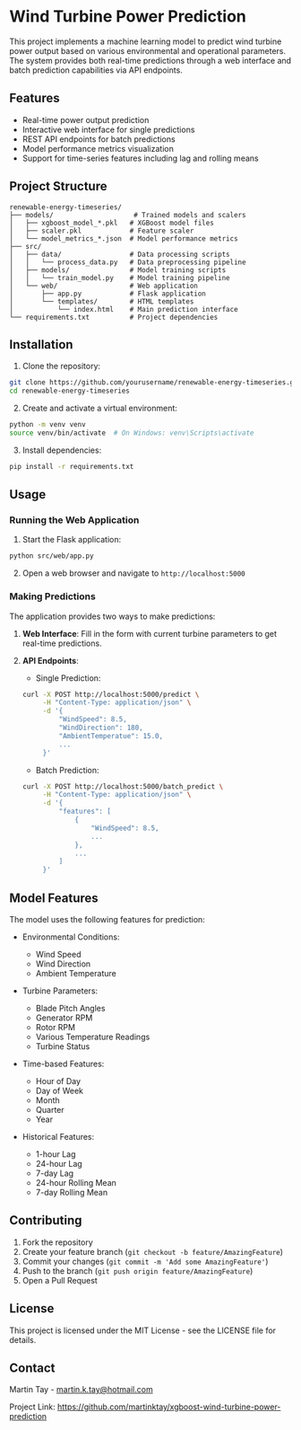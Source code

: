 # Wind Turbine Power Prediction

This project implements a machine learning model to predict wind turbine power output based on various environmental and operational parameters. The system provides both real-time predictions through a web interface and batch prediction capabilities via API endpoints.

## Features

- Real-time power output prediction
- Interactive web interface for single predictions
- REST API endpoints for batch predictions
- Model performance metrics visualization
- Support for time-series features including lag and rolling means

## Project Structure

```
renewable-energy-timeseries/
├── models/                    # Trained models and scalers
│   ├── xgboost_model_*.pkl   # XGBoost model files
│   ├── scaler.pkl            # Feature scaler
│   └── model_metrics_*.json  # Model performance metrics
├── src/
│   ├── data/                 # Data processing scripts
│   │   └── process_data.py   # Data preprocessing pipeline
│   ├── models/               # Model training scripts
│   │   └── train_model.py    # Model training pipeline
│   └── web/                  # Web application
│       ├── app.py            # Flask application
│       └── templates/        # HTML templates
│           └── index.html    # Main prediction interface
└── requirements.txt          # Project dependencies
```

## Installation

1. Clone the repository:

```bash
git clone https://github.com/yourusername/renewable-energy-timeseries.git
cd renewable-energy-timeseries
```

2. Create and activate a virtual environment:

```bash
python -m venv venv
source venv/bin/activate  # On Windows: venv\Scripts\activate
```

3. Install dependencies:

```bash
pip install -r requirements.txt
```

## Usage

### Running the Web Application

1. Start the Flask application:

```bash
python src/web/app.py
```

2. Open a web browser and navigate to `http://localhost:5000`

### Making Predictions

The application provides two ways to make predictions:

1. **Web Interface**: Fill in the form with current turbine parameters to get real-time predictions.

2. **API Endpoints**:

   - Single Prediction:

   ```bash
   curl -X POST http://localhost:5000/predict \
        -H "Content-Type: application/json" \
        -d '{
            "WindSpeed": 8.5,
            "WindDirection": 180,
            "AmbientTemperatue": 15.0,
            ...
        }'
   ```

   - Batch Prediction:

   ```bash
   curl -X POST http://localhost:5000/batch_predict \
        -H "Content-Type: application/json" \
        -d '{
            "features": [
                {
                    "WindSpeed": 8.5,
                    ...
                },
                ...
            ]
        }'
   ```

## Model Features

The model uses the following features for prediction:

- Environmental Conditions:

  - Wind Speed
  - Wind Direction
  - Ambient Temperature

- Turbine Parameters:

  - Blade Pitch Angles
  - Generator RPM
  - Rotor RPM
  - Various Temperature Readings
  - Turbine Status

- Time-based Features:

  - Hour of Day
  - Day of Week
  - Month
  - Quarter
  - Year

- Historical Features:
  - 1-hour Lag
  - 24-hour Lag
  - 7-day Lag
  - 24-hour Rolling Mean
  - 7-day Rolling Mean

## Contributing

1. Fork the repository
2. Create your feature branch (`git checkout -b feature/AmazingFeature`)
3. Commit your changes (`git commit -m 'Add some AmazingFeature'`)
4. Push to the branch (`git push origin feature/AmazingFeature`)
5. Open a Pull Request

## License

This project is licensed under the MIT License - see the LICENSE file for details.

## Contact

Martin Tay - martin.k.tay@hotmail.com

Project Link: https://github.com/martinktay/xgboost-wind-turbine-power-prediction
